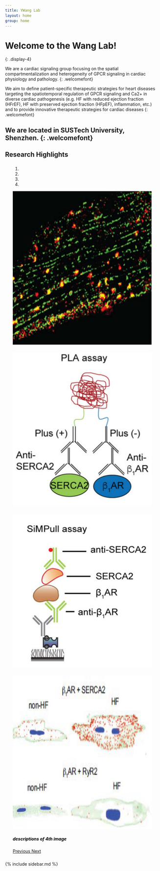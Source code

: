 ```yaml
---
title: YWang Lab
layout: home
group: home
---
```




# Welcome to the Wang Lab!
{: .display-4}

We are a cardiac signaling group focusing on the spatial compartmentalization and heterogeneity of GPCR signaling in cardiac physiology and pathology.
{: .welcomefont}


We aim to define patient-specific therapeutic strategies for heart diseases targeting the spatiotemporal regulation of GPCR signaling and Ca2+ in diverse cardiac pathogenesis (e.g. HF with reduced ejection fraction (HFrEF), HF with preserved ejection fraction (HFpEF), inflammation, etc.) and to provide innovative therapeutic strategies for cardiac diseases
{: .welcomefont}

We are located in SUSTech University, Shenzhen.
{: .welcomefont}
---


<div markdown="0">


<div class="row">
        <div class="col-sm-8">
          <h2> Research Highlights </h2>
    <div id="carouselExampleIndicators" class="carousel slide" data-ride="carousel" data-interval="5000"  data-pause="hover" style="margin: 25px;">
  <ol class="carousel-indicators">
    <li data-target="#carouselExampleIndicators" data-slide-to="0" class="active"></li>
    <li data-target="#carouselExampleIndicators" data-slide-to="1"></li>
    <li data-target="#carouselExampleIndicators" data-slide-to="2"></li>
    <li data-target="#carouselExampleIndicators" data-slide-to="3"></li>
  </ol>
  <div class="carousel-inner">
    <div class="carousel-item active">
      <img class="d-block image-fluid" src="./docs/labwebsite_photos/F1.png" alt="First slide" style="width:700px;height:500px">  
      <div class="carousel-caption d-none d-md-block" style="color:black">
       <h5 class="myh5"> </h5>
       <!-- <p> </p> -->
      </div>
    </div>
    <div class="carousel-item">
      <img class="d-block image-fluid" src="./docs/labwebsite_photos/photo_2.png"  alt="Second slide" style="width:700px;height:500px">
            <div class="carousel-caption d-none d-md-block" style="color:black">
             <h5 class="myh5"> </h5>
            <!-- <p> </p> -->
          </div>
        </div>
    <div class="carousel-item">
      <img class="d-block image-fluid" src="./docs/labwebsite_photos/photo_3.png"  alt="Third slide" style="width:700px;height:500px">
                  <div class="carousel-caption d-none d-md-block" style="color:black">
             <h5 class="myh5"> </h5>
            <!-- <p> </p> -->
           </div>
    </div>
    <div class="carousel-item">
      <img class="d-block image-fluid" src="./docs/labwebsite_photos/photo_4.png"  alt="Fourth slide" style="width:700px;height:500px">
                        <div class="carousel-caption d-none d-md-block" style="color:black">
             <h5 class="myh5">descriptions of 4th image</h5>
            <!-- <p> </p> -->
           </div>
    </div>
  </div>
  <a class="carousel-control-prev" href="#carouselExampleIndicators" role="button" data-slide="prev">
    <span class="carousel-control-prev-icon" aria-hidden="true"></span>
    <span class="sr-only">Previous</span>
  </a>
  <a class="carousel-control-next" href="#carouselExampleIndicators" role="button" data-slide="next">
    <span class="carousel-control-next-icon" aria-hidden="true"></span>
    <span class="sr-only">Next</span>
  </a>
</div>
</div>

<div class="col-sm-4">
  <div markdown="1">
            {% include sidebar.md %}
 </div>

 </div>

</div>

<div markdown="1">
